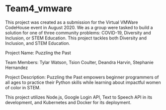 # Team4_vmware

This project was created as a submission for the Virtual VMWare CodeHouse event in August 2020. We as a group were tasked to build a solution for one of three community problems: COVID-19, Diversity and Inclusion, or STEM Education. This project tackles both Diversity and Inclusion, and STEM Education. 

Project Name: Puzzling the Past

Team Members: Tylar Watson, Tsion Coulter, Deandra Harvin, Stephanie Hernandez

Project Description: Puzzling the Past empowers beginner programmers of all ages to practice their Python skills while learning about impactful women of color in STEM. 

This project utilizes Node.js, Google Login API, Text to Speech API in its development, and Kubernetes and Docker for its deployment.
